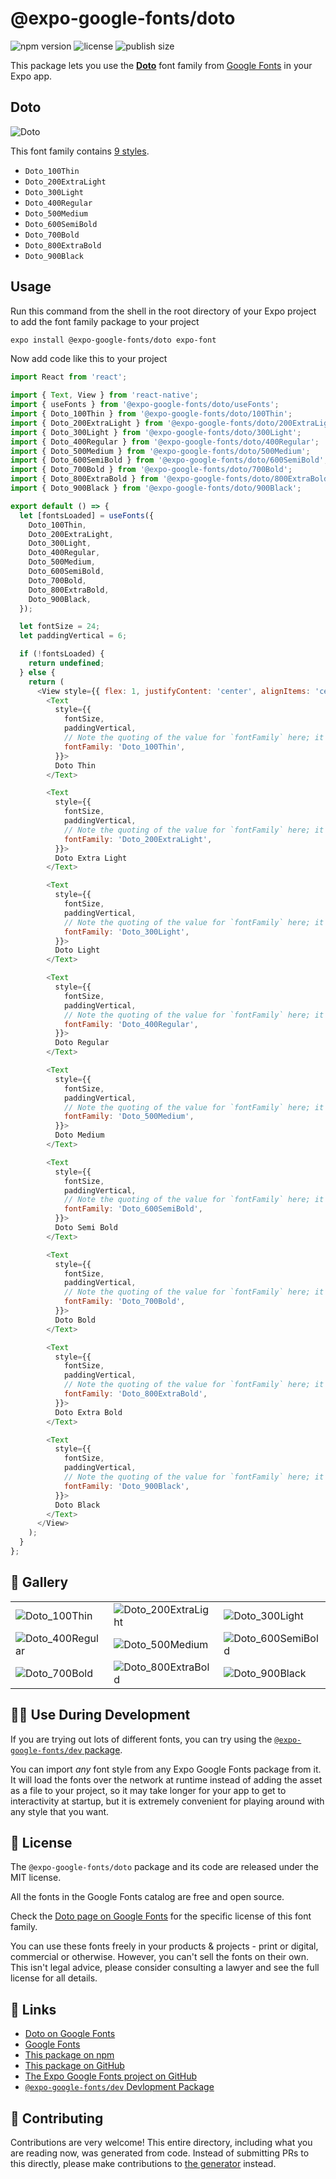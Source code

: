 # @expo-google-fonts/doto

![npm version](https://flat.badgen.net/npm/v/@expo-google-fonts/doto)
![license](https://flat.badgen.net/github/license/expo/google-fonts)
![publish size](https://flat.badgen.net/packagephobia/install/@expo-google-fonts/doto)

This package lets you use the [**Doto**](https://fonts.google.com/specimen/Doto) font family from [Google Fonts](https://fonts.google.com/) in your Expo app.

## Doto

![Doto](./font-family.png)

This font family contains [9 styles](#-gallery).

- `Doto_100Thin`
- `Doto_200ExtraLight`
- `Doto_300Light`
- `Doto_400Regular`
- `Doto_500Medium`
- `Doto_600SemiBold`
- `Doto_700Bold`
- `Doto_800ExtraBold`
- `Doto_900Black`

## Usage

Run this command from the shell in the root directory of your Expo project to add the font family package to your project
```sh
expo install @expo-google-fonts/doto expo-font
```

Now add code like this to your project
```js
import React from 'react';

import { Text, View } from 'react-native';
import { useFonts } from '@expo-google-fonts/doto/useFonts';
import { Doto_100Thin } from '@expo-google-fonts/doto/100Thin';
import { Doto_200ExtraLight } from '@expo-google-fonts/doto/200ExtraLight';
import { Doto_300Light } from '@expo-google-fonts/doto/300Light';
import { Doto_400Regular } from '@expo-google-fonts/doto/400Regular';
import { Doto_500Medium } from '@expo-google-fonts/doto/500Medium';
import { Doto_600SemiBold } from '@expo-google-fonts/doto/600SemiBold';
import { Doto_700Bold } from '@expo-google-fonts/doto/700Bold';
import { Doto_800ExtraBold } from '@expo-google-fonts/doto/800ExtraBold';
import { Doto_900Black } from '@expo-google-fonts/doto/900Black';

export default () => {
  let [fontsLoaded] = useFonts({
    Doto_100Thin,
    Doto_200ExtraLight,
    Doto_300Light,
    Doto_400Regular,
    Doto_500Medium,
    Doto_600SemiBold,
    Doto_700Bold,
    Doto_800ExtraBold,
    Doto_900Black,
  });

  let fontSize = 24;
  let paddingVertical = 6;

  if (!fontsLoaded) {
    return undefined;
  } else {
    return (
      <View style={{ flex: 1, justifyContent: 'center', alignItems: 'center' }}>
        <Text
          style={{
            fontSize,
            paddingVertical,
            // Note the quoting of the value for `fontFamily` here; it expects a string!
            fontFamily: 'Doto_100Thin',
          }}>
          Doto Thin
        </Text>

        <Text
          style={{
            fontSize,
            paddingVertical,
            // Note the quoting of the value for `fontFamily` here; it expects a string!
            fontFamily: 'Doto_200ExtraLight',
          }}>
          Doto Extra Light
        </Text>

        <Text
          style={{
            fontSize,
            paddingVertical,
            // Note the quoting of the value for `fontFamily` here; it expects a string!
            fontFamily: 'Doto_300Light',
          }}>
          Doto Light
        </Text>

        <Text
          style={{
            fontSize,
            paddingVertical,
            // Note the quoting of the value for `fontFamily` here; it expects a string!
            fontFamily: 'Doto_400Regular',
          }}>
          Doto Regular
        </Text>

        <Text
          style={{
            fontSize,
            paddingVertical,
            // Note the quoting of the value for `fontFamily` here; it expects a string!
            fontFamily: 'Doto_500Medium',
          }}>
          Doto Medium
        </Text>

        <Text
          style={{
            fontSize,
            paddingVertical,
            // Note the quoting of the value for `fontFamily` here; it expects a string!
            fontFamily: 'Doto_600SemiBold',
          }}>
          Doto Semi Bold
        </Text>

        <Text
          style={{
            fontSize,
            paddingVertical,
            // Note the quoting of the value for `fontFamily` here; it expects a string!
            fontFamily: 'Doto_700Bold',
          }}>
          Doto Bold
        </Text>

        <Text
          style={{
            fontSize,
            paddingVertical,
            // Note the quoting of the value for `fontFamily` here; it expects a string!
            fontFamily: 'Doto_800ExtraBold',
          }}>
          Doto Extra Bold
        </Text>

        <Text
          style={{
            fontSize,
            paddingVertical,
            // Note the quoting of the value for `fontFamily` here; it expects a string!
            fontFamily: 'Doto_900Black',
          }}>
          Doto Black
        </Text>
      </View>
    );
  }
};

```

## 🔡 Gallery


||||
|-|-|-|
|![Doto_100Thin](.//100Thin/Doto_100Thin.ttf.png)|![Doto_200ExtraLight](.//200ExtraLight/Doto_200ExtraLight.ttf.png)|![Doto_300Light](.//300Light/Doto_300Light.ttf.png)||
|![Doto_400Regular](.//400Regular/Doto_400Regular.ttf.png)|![Doto_500Medium](.//500Medium/Doto_500Medium.ttf.png)|![Doto_600SemiBold](.//600SemiBold/Doto_600SemiBold.ttf.png)||
|![Doto_700Bold](.//700Bold/Doto_700Bold.ttf.png)|![Doto_800ExtraBold](.//800ExtraBold/Doto_800ExtraBold.ttf.png)|![Doto_900Black](.//900Black/Doto_900Black.ttf.png)||


## 👩‍💻 Use During Development

If you are trying out lots of different fonts, you can try using the [`@expo-google-fonts/dev` package](https://github.com/expo/google-fonts/tree/master/font-packages/dev#readme).

You can import *any* font style from any Expo Google Fonts package from it. It will load the fonts
over the network at runtime instead of adding the asset as a file to your project, so it may take longer
for your app to get to interactivity at startup, but it is extremely convenient
for playing around with any style that you want.

## 📖 License

The `@expo-google-fonts/doto` package and its code are released under the MIT license.

All the fonts in the Google Fonts catalog are free and open source.

Check the [Doto page on Google Fonts](https://fonts.google.com/specimen/Doto) for the specific license of this font family.

You can use these fonts freely in your products & projects - print or digital, commercial or otherwise. However, you can't sell the fonts on their own. This isn't legal advice, please consider consulting a lawyer and see the full license for all details.

## 🔗 Links

- [Doto on Google Fonts](https://fonts.google.com/specimen/Doto)
- [Google Fonts](https://fonts.google.com/)
- [This package on npm](https://www.npmjs.com/package/@expo-google-fonts/doto)
- [This package on GitHub](https://github.com/expo/google-fonts/tree/master/font-packages/doto)
- [The Expo Google Fonts project on GitHub](https://github.com/expo/google-fonts)
- [`@expo-google-fonts/dev` Devlopment Package](https://github.com/expo/google-fonts/tree/master/font-packages/dev)

## 🤝 Contributing

Contributions are very welcome! This entire directory, including what you are reading now, was generated from code. Instead of submitting PRs to this directly, please make contributions to [the generator](https://github.com/expo/google-fonts/tree/master/packages/generator) instead.
